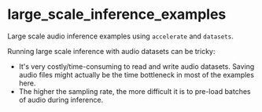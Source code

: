 # large_scale_inference_examples
Large scale audio inference examples using `accelerate` and `datasets`.

Running large scale inference with audio datasets can be tricky:
- It's very costly/time-consuming to read and write audio datasets. Saving audio files might actually be the time bottleneck in most of the examples here.
- The higher the sampling rate, the more difficult it is to pre-load batches of audio during inference.

 
